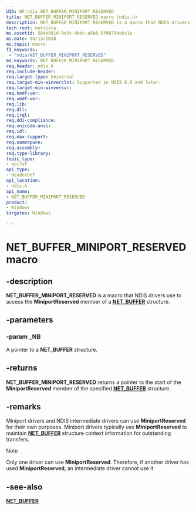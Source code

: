 ```yaml
---
UID: NF:ndis.NET_BUFFER_MINIPORT_RESERVED
title: NET_BUFFER_MINIPORT_RESERVED macro (ndis.h)
description: NET_BUFFER_MINIPORT_RESERVED is a macro that NDIS drivers use to access the MiniportReserved member of a NET_BUFFER structure.
tech.root: netvista
ms.assetid: 584b901d-9e3c-4bdc-a5b6-5f0670de6c1e
ms.date: 04/13/2018
ms.topic: macro
f1_keywords:
 - "ndis/NET_BUFFER_MINIPORT_RESERVED"
ms.keywords: NET_BUFFER_MINIPORT_RESERVED
req.header: ndis.h
req.include-header:
req.target-type: Universal
req.target-min-winverclnt: Supported in NDIS 6.0 and later.
req.target-min-winversvr:
req.kmdf-ver:
req.umdf-ver:
req.lib:
req.dll:
req.irql: 
req.ddi-compliance:
req.unicode-ansi:
req.idl:
req.max-support:
req.namespace:
req.assembly:
req.type-library: 
topic_type: 
- apiref
api_type: 
- HeaderDef
api_location: 
- ndis.h
api_name: 
- NET_BUFFER_MINIPORT_RESERVED
product:
- Windows
targetos: Windows

---
```


# NET_BUFFER_MINIPORT_RESERVED macro


## -description

**NET_BUFFER_MINIPORT_RESERVED** is a macro that NDIS drivers use to access the **MiniportReserved** member of a [**NET_BUFFER**](ns-ndis-_net_buffer.md) structure.

## -parameters

### -param _NB

A pointer to a **NET_BUFFER** structure.

## -returns

**NET_BUFFER_MINIPORT_RESERVED** returns a pointer to the start of the **MiniportReserved** member of the specified [**NET_BUFFER**](ns-ndis-_net_buffer.md) structure.

## -remarks

Miniport drivers and NDIS intermediate drivers can use **MiniportReserved** for their own purposes. Miniport drivers typically use **MiniportReserved** to maintain [**NET_BUFFER**](ns-ndis-_net_buffer.md) structure context information for outstanding transfers.

> [!NOTE]
> Only one driver can use **MiniportReserved**. Therefore, if another driver has used **MiniportReserved**, an intermediate driver cannot use it.

## -see-also

[**NET_BUFFER**](ns-ndis-_net_buffer.md)
